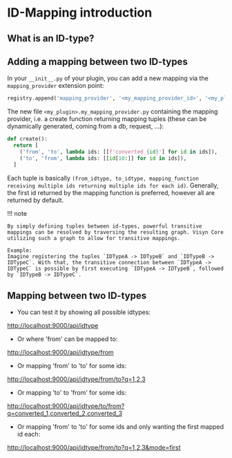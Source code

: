 # ID-Mapping introduction

## What is an ID-type?

## Adding a mapping between two ID-types

In your `__init__.py` of your plugin, you can add a new mapping via the `mapping_provider` extension point:

```python
registry.append('mapping_provider', '<my_mapping_provider_id>', '<my_plugin>.my_mapping_provider')
```

The new file `<my_plugin>.my_mapping_provider.py` containing the mapping provider, i.e. a create
function returning mapping tuples (these can be dynamically generated, coming from a db, request, ...):

```python
def create():
  return [
    ('from', 'to', lambda ids: [[f'converted_{id}'] for id in ids]),
    ('to', 'from', lambda ids: [[id[10:]] for id in ids]),
  ]
```

Each tuple is basically `(from_idtype, to_idtype, mapping_function receiving multiple ids returning multiple ids for each id)`. Generally, the first id returned by the mapping function is preferred, however all are returned by default.

!!! note

    By simply defining tuples between id-types, powerful transitive mappings can be resolved by traversing the resulting graph. Visyn Core utilizing such a graph to allow for transitive mappings. 
    
    Example:
    Imagine registering the tuples `IDTypeA -> IDTypeB` and `IDTypeB -> IDTypeC`. With that, the transitive connection between `ÌDTypeA -> IDTypeC` is possible by first executing `IDTypeA -> IDTypeB`, followed by `IDTypeB -> IDTypeC`.

## Mapping between two ID-types

 * You can test it by showing all possible idtypes:

[http://localhost:9000/api/idtype](http://localhost:9000/api/idtype)

 * Or where 'from' can be mapped to:

[http://localhost:9000/api/idtype/from](http://localhost:9000/api/idtype/from)

 * Or mapping 'from' to 'to' for some ids:

[http://localhost:9000/api/idtype/from/to?q=1,2,3](http://localhost:9000/api/idtype/from/to?q=1,2,3)

 * Or mapping 'to' to 'from' for some ids:

[http://localhost:9000/api/idtype/to/from?q=converted_1,converted_2,converted_3](http://localhost:9000/api/idtype/to/from?q=converted_1,converted_2,converted_3)

 * Or mapping 'from' to 'to' for some ids and only wanting the first mapped id each:

[http://localhost:9000/api/idtype/from/to?q=1,2,3&mode=first](http://localhost:9000/api/idtype/from/to?q=1,2,3&mode=first
)
